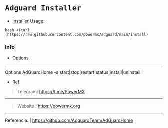 # `Adguard Installer` 

 *  [Installer](#install)
Usage:
```
bash <(curl [https://raw.githubusercontent.com/powermx/adguard/main/install)
```

### Info

*  [Options](#options)
----
Options
AdGuardHome -s start|stop|restart|status|install|uninstall

*  [Ref](#ref)

> Telegram: https://t.me/PowerMX 
----
> Website : https://powermx.org
----
Referencia: | https://github.com/AdguardTeam/AdGuardHome
